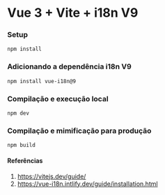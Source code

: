 # Vue 3 + Vite + i18n V9

### Setup

```
npm install
```

### Adicionando a dependência i18n V9

```
npm install vue-i18n@9
```

### Compilação e execução local
```
npm dev
```

### Compilação e mimificação para produção

```
npm build
```

#### Referências

1. https://vitejs.dev/guide/
1. https://vue-i18n.intlify.dev/guide/installation.html